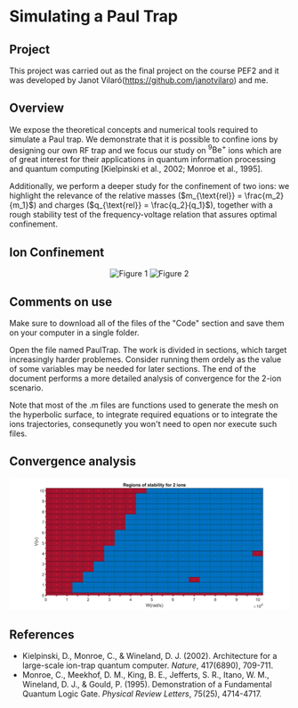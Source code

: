 # Simulating a Paul Trap
## Project

This project was carried out as the final project on the course PEF2 and it was developed by Janot Vilaró(https://github.com/janotvilaro) and me.

## Overview
We expose the theoretical concepts and numerical tools required to simulate a Paul trap. We demonstrate that it is possible to confine ions by designing our own RF trap and we focus our study on $^9\text{Be}^+$ ions which are of great interest for their applications in quantum information processing and quantum computing [Kielpinski et al., 2002; Monroe et al., 1995].

Additionally, we perform a deeper study for the confinement of two ions: we highlight the relevance of the relative masses ($m_{\text{rel}} = \frac{m_2}{m_1}$) and charges ($q_{\text{rel}} = \frac{q_2}{q_1}$), together with a rough stability test of the frequency-voltage relation that assures optimal confinement.

## Ion Confinement
<p align="center">
  <img src="figures/2 ions.jpg" alt="Figure 1" width="400"/>
  <img src="figures/7 ions.jpg" alt="Figure 2" width="400"/>
</p>

## Comments on use

Make sure to download all of the files of the "Code" section and save them on your computer in a single folder. 

Open the file named PaulTrap. The work is divided in sections, which target increasingly harder problemes. Consider running them ordely as the value of some variables may be needed for later sections. The end of the document performs a more detailed analysis of convergence for the 2-ion scenario.

Note that most of the .m files are functions used to generate the mesh on the hyperbolic surface, to integrate required equations or to integrate the ions trajectories, consequnetly you won't need to open nor execute such files.

## Convergence analysis

![Frequency vs Potential](figures/stabilityfinale.jpg)

## References

- Kielpinski, D., Monroe, C., & Wineland, D. J. (2002). Architecture for a large-scale ion-trap quantum computer. *Nature*, 417(6890), 709-711.
- Monroe, C., Meekhof, D. M., King, B. E., Jefferts, S. R., Itano, W. M., Wineland, D. J., & Gould, P. (1995). Demonstration of a Fundamental Quantum Logic Gate. *Physical Review Letters*, 75(25), 4714-4717.
